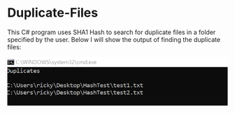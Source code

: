 # Duplicate-Files
This C# program uses SHA1 Hash to search for duplicate files in a folder specified by the user. Below I will show the output of finding the duplicate files:

![HashOutput](https://github.com/sorrick/Duplicate-Files/blob/main/HashOutput.png)
